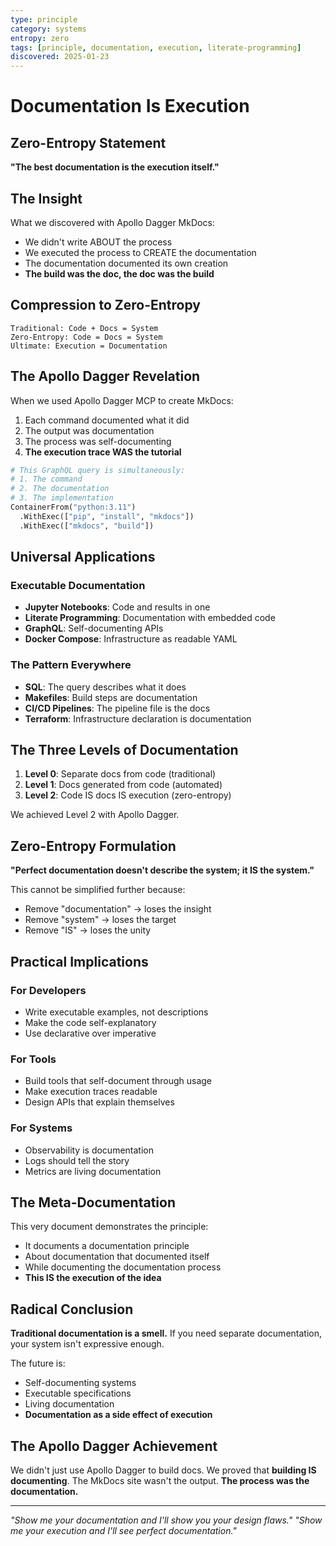 ```yaml
---
type: principle
category: systems
entropy: zero
tags: [principle, documentation, execution, literate-programming]
discovered: 2025-01-23
---
```


# Documentation Is Execution

## Zero-Entropy Statement

**"The best documentation is the execution itself."**

## The Insight

What we discovered with Apollo Dagger MkDocs:
- We didn't write ABOUT the process
- We executed the process to CREATE the documentation
- The documentation documented its own creation
- **The build was the doc, the doc was the build**

## Compression to Zero-Entropy

```
Traditional: Code + Docs = System
Zero-Entropy: Code = Docs = System
Ultimate: Execution = Documentation
```

## The Apollo Dagger Revelation

When we used Apollo Dagger MCP to create MkDocs:
1. Each command documented what it did
2. The output was documentation
3. The process was self-documenting
4. **The execution trace WAS the tutorial**

```graphql
# This GraphQL query is simultaneously:
# 1. The command
# 2. The documentation
# 3. The implementation
ContainerFrom("python:3.11")
  .WithExec(["pip", "install", "mkdocs"])
  .WithExec(["mkdocs", "build"])
```

## Universal Applications

### Executable Documentation
- **Jupyter Notebooks**: Code and results in one
- **Literate Programming**: Documentation with embedded code
- **GraphQL**: Self-documenting APIs
- **Docker Compose**: Infrastructure as readable YAML

### The Pattern Everywhere
- **SQL**: The query describes what it does
- **Makefiles**: Build steps are documentation
- **CI/CD Pipelines**: The pipeline file is the docs
- **Terraform**: Infrastructure declaration is documentation

## The Three Levels of Documentation

1. **Level 0**: Separate docs from code (traditional)
2. **Level 1**: Docs generated from code (automated)
3. **Level 2**: Code IS docs IS execution (zero-entropy)

We achieved Level 2 with Apollo Dagger.

## Zero-Entropy Formulation

**"Perfect documentation doesn't describe the system; it IS the system."**

This cannot be simplified further because:
- Remove "documentation" → loses the insight
- Remove "system" → loses the target
- Remove "IS" → loses the unity

## Practical Implications

### For Developers
- Write executable examples, not descriptions
- Make the code self-explanatory
- Use declarative over imperative

### For Tools
- Build tools that self-document through usage
- Make execution traces readable
- Design APIs that explain themselves

### For Systems
- Observability is documentation
- Logs should tell the story
- Metrics are living documentation

## The Meta-Documentation

This very document demonstrates the principle:
- It documents a documentation principle
- About documentation that documented itself
- While documenting the documentation process
- **This IS the execution of the idea**

## Radical Conclusion

**Traditional documentation is a smell.**
If you need separate documentation, your system isn't expressive enough.

The future is:
- Self-documenting systems
- Executable specifications  
- Living documentation
- **Documentation as a side effect of execution**

## The Apollo Dagger Achievement

We didn't just use Apollo Dagger to build docs.
We proved that **building IS documenting**.
The MkDocs site wasn't the output.
**The process was the documentation.**

---
*"Show me your documentation and I'll show you your design flaws."*
*"Show me your execution and I'll see perfect documentation."*